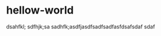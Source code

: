 # hellow-world
dsahfkl;
sdfhjk;sa
sadhfk;asdfjasdfsadfsadfasfdsafsdaf
sdaf                                          
